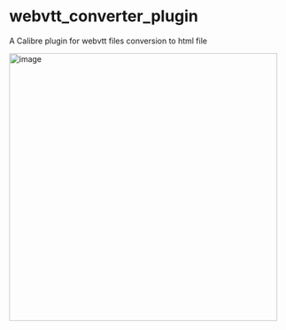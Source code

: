 # webvtt_converter_plugin
A Calibre plugin for webvtt files conversion to html file

<img width="484" alt="image" src="https://user-images.githubusercontent.com/4084738/102376002-20d4eb80-3ffe-11eb-9a39-c399b26720c6.png">




